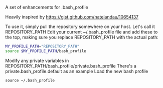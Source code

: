 A set of enhancements for .bash_profile

Heavily inspired by https://gist.github.com/natelandau/10654137

To use it, simply pull the repository somewhere on your host. Let's call it REPOSITORY_PATH
Edit your current ~/.bash_profile file and add these to the top, making sure you replace REPOSITORY_PATH with the actual path:
```bash
MY_PROFILE_PATH="REPOSITORY_PATH"
source $MY_PROFILE_PATH/bash_profile
```
Modify any private variables in REPOSITORY_PATH/bash_profile/private.bash_profile
There's a private.bash_profile.default as an example
Load the new bash profile

```source ~/.bash_profile```
